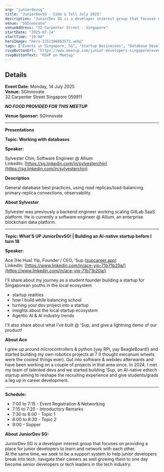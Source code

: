 ```yaml
---
org: "juniordevsg"
title: "JuniorDevSG - Code & Tell July 2025"
description: "JuniorDev SG is a developer interest group that focuses on providing a place for junior developers to learn and network with each other."
venue: "SGInnovate"
venueAddress: "32 Carpenter Street · Singapore"
startDate: "2025-07-14"
startTime: "19:00"
heroImage: "hero-1751186063572.webp"
tags: ["Events in Singapore, SG", "Startup Businesses", "Database Development", "Open Source", "Software Development"]
rsvpButtonUrl: "https://www.meetup.com/junior-developers-singapore/events/308589324"
rsvpButtonText: "RSVP on Meetup"
---
```


## Details

**Event Date:** Monday, 14 July 2025  
**Venue:** SGInnovate<br>
32 Carpenter Street Singapore 059911

_**NO FOOD PROVIDED FOR THIS MEETUP**_

**Venue Sponsor:** SGInnovate  

---

**Presentations**

**Topic: Working with databases**

**Speaker:**

Sylvester Chin, Software Engineer @ Allium<br>
LinkedIn: [https://sg.linkedin.com/in/sylvesterchin](https://sg.linkedin.com/in/sylvesterchin)

**Description**

General database best practices, using read replicas/load-balancing primary-replica connections, observability.

**About Sylvester**  

Sylvester was previously a backend engineer working scaling GitLab SaaS platform. He is currently a software engineer @ Allium, an enterprise blockchain data platform.

---

**Topic: What'S UP JuniorDevSG! | Building an AI-native startup before I turn 18**

**Speaker:**  

Ace (He Hua) Yip, Founder / CEO, 'Sup ([supcareer.app](http://supcareer.app))<br>
LinkedIn: [https://www.linkedin.com/in/ace-yip-71b71b20a/](https://www.linkedin.com/in/ace-yip-71b71b20a/)

I'll share about my journey as a student founder building a startup for Singaporean youths in the local ecosystem

- startup realities  
- how I build while balancing school  
- turning your dev project into a startup  
- insights about the local startup ecosystem  
- Agentic AI & AI industry trends

I'll also share about what I've built @ 'Sup, and give a lightning demo of our product!

**About Ace**  

I grew up around microcontrollers & python (yay RPi, yay BeagleBoard!) and started building my own robotics projects at 7 (I thought mecanum wheels were the coolest things ever). Got into software & webdev afterwards and have been working on a couple of projects in that area since. In 2024, I met my team of talented devs and we started building 'Sup, an AI-native edtech startup aiming to reshape the recruiting experience and give students/grads a leg up in career development.

---

**Schedule:**  

- 7:00 to 7:15 - Event Registration & Networking  
- 7:15 to 7:20 - Introductory Remarks  
- 7:30 to 8:00 - Topic 1  
- 8:00 to 8:30 - Topic 2  
- 9:00 - Supper

**About JuniorDev SG:**  

JuniorDev SG is a developer interest group that focuses on providing a place for junior developers to learn and network with each other.  
At the same time, we seek to be a support system to help junior developers break into tech, navigate their careers as well growing them to one day become senior developers or tech leaders in the tech industry.
